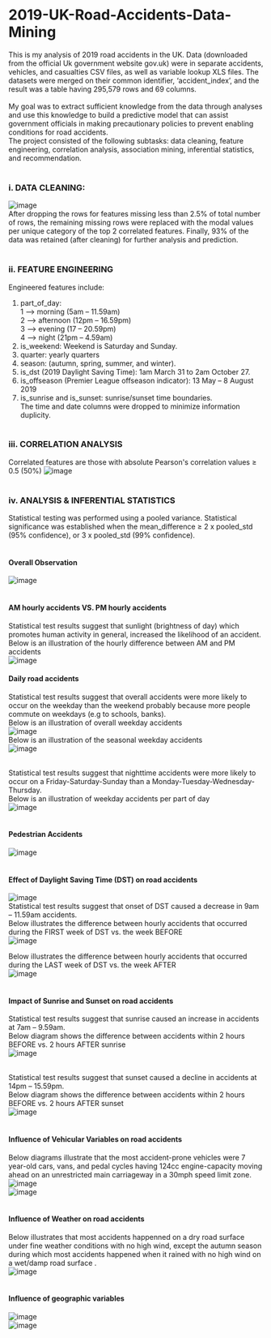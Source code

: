 # 2019-UK-Road-Accidents-Data-Mining
This is my analysis of 2019 road accidents in the UK. Data (downloaded from the official Uk government website gov.uk) were in separate accidents, vehicles, and casualties CSV files, as well as variable lookup XLS files. The datasets were merged on their common identifier, ‘accident_index’, and the result was a table having 295,579 rows and 69 columns. <br><br>
My goal was to extract sufficient knowledge from the data through analyses and use this knowledge to build a predictive model that can assist government officials in making precautionary policies to prevent enabling conditions for road accidents.<br>
The project consisted of the following subtasks: data cleaning, feature engineering, correlation analysis, association mining, inferential statistics, and recommendation.<br><br>
### i. DATA CLEANING:<br>
![image](https://user-images.githubusercontent.com/76821049/173702745-a483ae4f-b175-4de5-99b2-215d1e23a97f.png)<br>
After dropping the rows for features missing less than 2.5% of total number of rows, the remaining missing rows were replaced with the modal values per unique category of the top 2 correlated features. Finally, 93% of the data was retained (after cleaning) for further analysis and prediction.<br><br>

### ii.	FEATURE ENGINEERING<br>
Engineered features include:<br>
1.	part_of_day: <br>
  1 --> morning (5am – 11.59am)<br>
  2 --> afternoon (12pm – 16.59pm)<br> 
  3 --> evening (17 – 20.59pm)<br>
  4 --> night (21pm – 4.59am)<br>
2.	is_weekend: Weekend is Saturday and Sunday.
3.	quarter: yearly quarters
4.	season: (autumn, spring, summer, and winter).
5.	is_dst (2019 Daylight Saving Time): 1am March 31 to 2am October 27.
6.	is_offseason (Premier League offseason indicator): 13 May – 8 August 2019
7.	is_sunrise and is_sunset: sunrise/sunset time boundaries.<br>
The time and date columns were dropped to minimize information duplicity. <br><br>

### iii. CORRELATION ANALYSIS<br>
Correlated features are those with absolute Pearson's correlation values ≥ 0.5 (50%)
![image](https://user-images.githubusercontent.com/76821049/173705642-ac9c061e-73a0-40ce-aade-d70ab2aec5db.png)<br><br>

### iv. ANALYSIS & INFERENTIAL STATISTICS<br>
Statistical testing was performed using a pooled variance. Statistical significance was established when the mean_difference ≥ 2 x pooled_std (95% confidence), or 3 x pooled_std (99% confidence).<br><br>

#### Overall Observation<br>
![image](https://user-images.githubusercontent.com/76821049/173780394-dcdd3df2-a5e9-414a-b6a5-235c062cc562.png)<br><br>

#### AM hourly accidents VS. PM hourly accidents<br>
Statistical test results suggest that sunlight (brightness of day) which promotes human activity in general, increased the likelihood of an accident.<br>
Below is an illustration of the hourly difference between AM and PM accidents<br>
![image](https://user-images.githubusercontent.com/76821049/173707051-c74f17eb-171f-4b48-a86b-5a15ffc69e4e.png)<br>

#### Daily road accidents<br>
Statistical test results suggest that overall accidents were more likely to occur on the weekday than the weekend probably because more people commute on weekdays (e.g to schools, banks).<br>
Below is an illustration of overall weekday accidents<br>
![image](https://user-images.githubusercontent.com/76821049/173796074-c541b04e-8835-4e45-9932-0528044f9bd7.png)<br>
Below is an illustration of the seasonal weekday accidents<br>
![image](https://user-images.githubusercontent.com/76821049/173796298-c5ed0f74-f222-4225-85ad-8aa4e56b044d.png)<br><br>

Statistical test results suggest that nighttime accidents were more likely to occur on a Friday-Saturday-Sunday than a Monday-Tuesday-Wednesday-Thursday.<br>
Below is an illustration of weekday accidents per part of day<br>
![image](https://user-images.githubusercontent.com/76821049/173777508-fc7ce2e2-fdb6-4016-948f-45d139d34681.png)<br><br>

#### Pedestrian Accidents<br>
![image](https://user-images.githubusercontent.com/76821049/173781853-d62304e3-b029-45a2-9c19-ae8fe1907ef0.png)<br><br>

#### Effect of Daylight Saving Time (DST) on road accidents<br>
![image](https://user-images.githubusercontent.com/76821049/173783234-ac2c105e-7efe-4084-889e-8b56d392a0ab.png)<br>
Statistical test results suggest that onset of DST caused a decrease in 9am – 11.59am accidents.<br>
Below illustrates the difference between hourly accidents that occurred during the FIRST week of DST vs. the week BEFORE<br>
![image](https://user-images.githubusercontent.com/76821049/173798168-750b2e7a-6c90-474c-b84a-29f8c3ccca04.png)<br>

Below illustrates the difference between hourly accidents that occurred during the LAST week of DST vs. the week AFTER<br>
![image](https://user-images.githubusercontent.com/76821049/173798742-cc475449-c5d3-4a01-8fea-5866d1fcb538.png)<br><br>

#### Impact of Sunrise and Sunset on road accidents<br>
Statistical test results suggest that sunrise caused an increase in accidents at 7am – 9.59am.<br>
Below diagram shows the difference between accidents within 2 hours BEFORE vs. 2 hours AFTER sunrise<br>
![image](https://user-images.githubusercontent.com/76821049/173785277-f179d886-f070-4186-8da9-f08f8e2e6da9.png)<br><br>

Statistical test results suggest that sunset caused a decline in accidents at 14pm – 15.59pm.<br>
Below diagram shows the difference between accidents within 2 hours BEFORE vs. 2 hours AFTER sunset<br>
![image](https://user-images.githubusercontent.com/76821049/173785534-3c6e38fc-b909-427a-bd27-998e7c51ee5c.png)<br><br>

#### Influence of Vehicular Variables on road accidents<br>
Below diagrams illustrate that the most accident-prone vehicles were 7 year-old cars, vans, and pedal cycles having 124cc engine-capacity moving ahead on an unrestricted main carriageway in a 30mph speed limit zone.
![image](https://user-images.githubusercontent.com/76821049/173786685-22af2678-2099-4156-8947-4297654b85ef.png)<br>
![image](https://user-images.githubusercontent.com/76821049/173791164-c1f78588-66d0-4553-b782-e559ff732022.png)<br><br>

#### Influence of Weather on road accidents<br>
Below illustrates that most accidents happenned on a dry road surface under fine weather conditions with no high wind, except the autumn season during which most accidents happened when it rained with no high wind on a wet/damp road surface .<br>
![image](https://user-images.githubusercontent.com/76821049/173792405-7c930e6f-4d19-431e-9f79-fad9e6951c5e.png)<br><br>

#### Influence of geographic variables<br>
![image](https://user-images.githubusercontent.com/76821049/173803311-c93984ab-9008-40e2-99de-a4f997f0488a.png)<br>
![image](https://user-images.githubusercontent.com/76821049/173803451-bd9f5a7e-20ae-430d-bfd2-c04d511a0b75.png)

